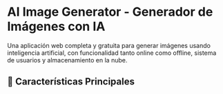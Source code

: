 # AI Image Generator - Generador de Imágenes con IA

Una aplicación web completa y gratuita para generar imágenes usando inteligencia artificial, con funcionalidad tanto online como offline, sistema de usuarios y almacenamiento en la nube.

## 🚀 Características Principales

